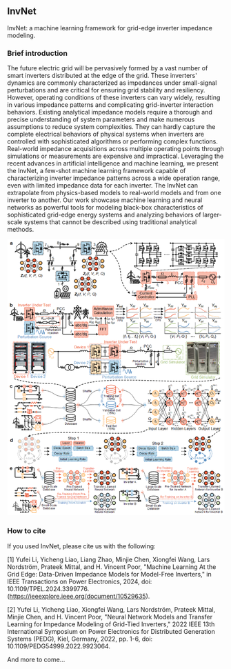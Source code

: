 ## InvNet
InvNet: a machine learning framework for grid-edge inverter impedance modeling. 

### Brief introduction
The future electric grid will be pervasively formed by a vast number of smart inverters distributed at the edge of the grid. These inverters' dynamics are commonly characterized as impedances under small-signal perturbations and are critical for ensuring grid stability and resiliency. However, operating conditions of these inverters can vary widely, resulting in various impedance patterns and complicating grid-inverter interaction behaviors. Existing analytical impedance models require a thorough and precise understanding of system parameters and make numerous assumptions to reduce system complexities. They can hardly capture the complete electrical behaviors of physical systems when inverters are controlled with sophisticated algorithms or performing complex functions. Real-world impedance acquisitions across multiple operating points through simulations or measurements are expensive and impractical. Leveraging the recent advances in artificial intelligence and machine learning, we present the InvNet, a few-shot machine learning framework capable of characterizing inverter impedance patterns across a wide operation range, even with limited impedance data for each inverter. The InvNet can extrapolate from physics-based models to real-world models and from one inverter to another. Our work showcase machine learning and neural networks as powerful tools for modeling black-box characteristics of sophisticated grid-edge energy systems and analyzing behaviors of larger-scale systems that cannot be described using traditional analytical methods.

![](https://github.com/superrabbit2023/InvNet/blob/master/doc/Overall---.png)

### How to cite
If you used InvNet, please cite us with the following:

[1] Yufei Li, Yicheng Liao, Liang Zhao, Minjie Chen, Xiongfei Wang, Lars Nordström, Prateek Mittal, and H. Vincent Poor, "Machine Learning At the Grid Edge: Data-Driven Impedance Models for Model-Free Inverters," in IEEE Transactions on Power Electronics, 2024, doi: 10.1109/TPEL.2024.3399776. (https://ieeexplore.ieee.org/document/10529635).

[2] Yufei Li, Yicheng Liao, Xiongfei Wang, Lars Nordström, Prateek Mittal, Minjie Chen, and H. Vincent Poor, "Neural Network Models and Transfer Learning for Impedance Modeling of Grid-Tied Inverters," 2022 IEEE 13th International Symposium on Power Electronics for Distributed Generation Systems (PEDG), Kiel, Germany, 2022, pp. 1-6, doi: 10.1109/PEDG54999.2022.9923064.

And more to come...
